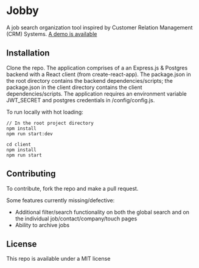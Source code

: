 # Jobby
A job search organization tool inspired by Customer Relation Management (CRM) Systems.  [A demo is available](http://35.227.123.192/)

## Installation

Clone the repo.  The application comprises of a an Express.js & Postgres backend with a React client (from create-react-app).  The package.json in the root directory contains the backend dependencies/scripts; the package.json in the client directory contains the client dependencies/scripts.  The application requires an environment variable JWT_SECRET and postgres credentials in /config/config.js.

To run locally with hot loading:
```
// In the root project directory
npm install
npm run start:dev

cd client
npm install
npm run start
```

## Contributing

To contribute, fork the repo and make a pull request.

Some features currently missing/defective:

* Additional filter/search functionality on both the global search and on the individual job/contact/company/touch pages
* Ability to archive jobs

## License

This repo is available under a MIT license
